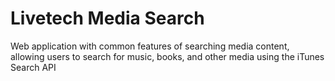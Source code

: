# Livetech Media Search

Web application with common features of searching media content, allowing users to search for music, books, and other media using the iTunes Search API
